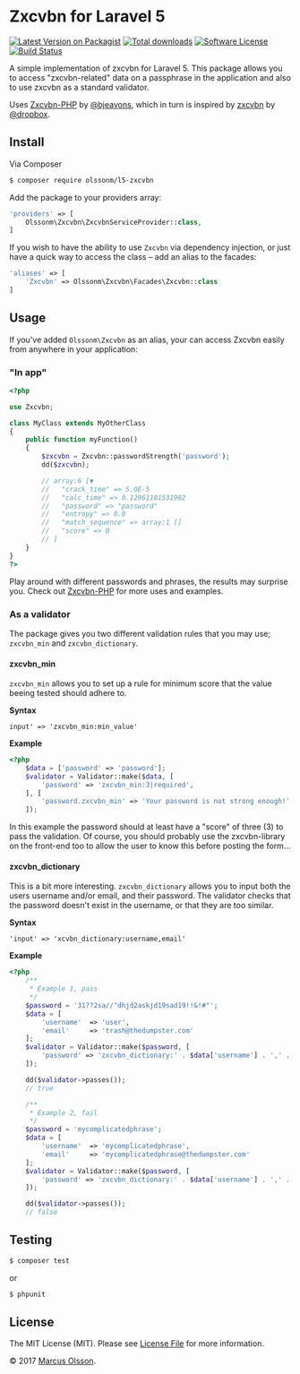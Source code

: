 # Zxcvbn for Laravel 5

[![Latest Version on Packagist][ico-version]][link-packagist]
[![Total downloads][ico-downloads]][link-packagist]
[![Software License][ico-license]](LICENSE.md)
[![Build Status][ico-travis]][link-travis]

A simple implementation of zxcvbn for Laravel 5. This package allows you to access "zxcvbn-related" data on a passphrase in the application and also to use zxcvbn as a standard validator.

Uses [Zxcvbn-PHP](https://github.com/bjeavons/zxcvbn-php) by [@bjeavons](https://github.com/bjeavons), which in turn is inspired by [zxcvbn](https://github.com/dropbox/zxcvbn) by [@dropbox](https://github.com/dropbox).

## Install

Via Composer

``` bash
$ composer require olssonm/l5-zxcvbn
```

Add the package to your providers array:

``` php
'providers' => [
    Olssonm\Zxcvbn\ZxcvbnServiceProvider::class,
]
```

If you wish to have the ability to use `Zxcvbn` via dependency injection, or just have a quick way to access the class – add an alias to the facades:

``` php
'aliases' => [
    'Zxcvbn' => Olssonm\Zxcvbn\Facades\Zxcvbn::class
]
```

## Usage

If you've added `Olssonm\Zxcvbn` as an alias, your can access Zxcvbn easily from anywhere in your application:

### "In app"

``` php
<?php

use Zxcvbn;

class MyClass extends MyOtherClass
{
    public function myFunction()
    {
        $zxcvbn = Zxcvbn::passwordStrength('password');
        dd($zxcvbn);

        // array:6 [▼
        //   "crack_time" => 5.0E-5
        //   "calc_time" => 0.12961101531982
        //   "password" => "password"
        //   "entropy" => 0.0
        //   "match_sequence" => array:1 []
        //   "score" => 0
        // ]
    }
}
?>
```

Play around with different passwords and phrases, the results may surprise you. Check out [Zxcvbn-PHP](https://github.com/bjeavons/zxcvbn-php) for more uses and examples.

### As a validator

The package gives you two different validation rules that you may use; `zxcvbn_min` and `zxcvbn_dictionary`.

#### zxcvbn_min

`zxcvbn_min` allows you to set up a rule for minimum score that the value beeing tested should adhere to.

**Syntax**

    input' => 'zxcvbn_min:min_value'

**Example**

``` php
<?php
    $data = ['password' => 'password'];
    $validator = Validator::make($data, [
        'password' => 'zxcvbn_min:3|required',
    ], [
        'password.zxcvbn_min' => 'Your password is not strong enough!'
    ]);
```

In this example the password should at least have a "score" of three (3) to pass the validation. Of course, you should probably use the zxcvbn-library on the front-end too to allow the user to know this before posting the form...

#### zxcvbn_dictionary

This is a bit more interesting. `zxcvbn_dictionary` allows you to input both the users username and/or email, and their password. The validator checks that the password doesn't exist in the username, or that they are too similar.

**Syntax**

    'input' => 'xcvbn_dictionary:username,email'

**Example**

``` php
<?php
    /**
     * Example 1, pass
     */
    $password = '31??2sa//"dhjd2askjd19sad19!!&!#"';
    $data = [
        'username'  => 'user',
        'email'     => 'trash@thedumpster.com'
    ];
    $validator = Validator::make($password, [
        'password' => 'zxcvbn_dictionary:' . $data['username'] . ',' . $data['email'] . '|required',
    ]);

    dd($validator->passes());
    // true

    /**
     * Example 2, fail
     */
    $password = 'mycomplicatedphrase';
    $data = [
        'username'  => 'mycomplicatedphrase',
        'email'     => 'mycomplicatedphrase@thedumpster.com'
    ];
    $validator = Validator::make($password, [
        'password' => 'zxcvbn_dictionary:' . $data['username'] . ',' . $data['email'] . '|required',
    ]);

    dd($validator->passes());
    // false
```

## Testing

``` bash
$ composer test
```

or

``` bash
$ phpunit
```

## License

The MIT License (MIT). Please see [License File](LICENSE.md) for more information.

© 2017 [Marcus Olsson](https://marcusolsson.me).

[ico-version]: https://img.shields.io/packagist/v/olssonm/l5-zxcvbn.svg?style=flat-square
[ico-downloads]: https://img.shields.io/packagist/dt/olssonm/l5-zxcvbn.svg?style=flat-square
[ico-license]: https://img.shields.io/badge/license-MIT-brightgreen.svg?style=flat-square
[ico-travis]: https://img.shields.io/travis/olssonm/l5-zxcvbn/master.svg?style=flat-square
[link-packagist]: https://packagist.org/packages/olssonm/l5-zxcvbn
[link-travis]: https://travis-ci.org/olssonm/l5-zxcvbn
